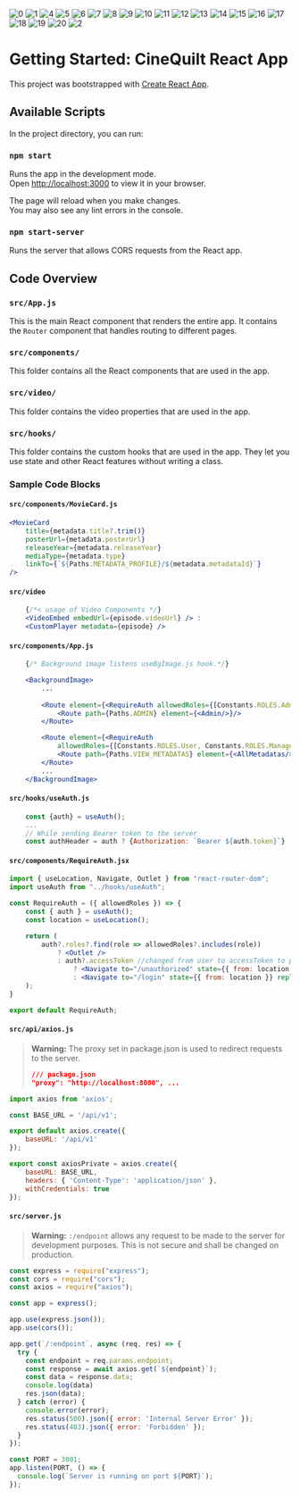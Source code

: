 ![
0
](<ss/Screenshot 2023-12-31 at 5.59.46 PM.png>)
![
1
](<ss/Screenshot 2023-12-31 at 6.04.16 PM.png>)  ![
4
](<ss/Screenshot 2024-01-02 at 11.03.43 PM.png>) ![
5
](<ss/Screenshot 2024-01-02 at 11.04.41 PM.png>) ![
6
](<ss/Screenshot 2024-01-02 at 11.05.04 PM.png>) ![
7
](<ss/Screenshot 2024-01-02 at 11.05.58 PM.png>) ![
8
](<ss/Screenshot 2024-01-02 at 11.07.08 PM.png>) ![
9
](<ss/Screenshot 2024-01-02 at 11.08.28 PM.png>)
![
10
](<ss/Screenshot 2024-01-02 at 11.09.00 PM.png>) ![
11
](<ss/Screenshot 2024-01-02 at 11.09.12 PM.png>) ![
12
](<ss/Screenshot 2024-01-02 at 11.09.21 PM.png>) ![
13
](<ss/Screenshot 2024-01-02 at 11.11.29 PM.png>) ![
14
](<ss/Screenshot 2024-01-02 at 11.14.20 PM.png>) ![
15
](<ss/Screenshot 2024-01-02 at 11.22.27 PM.png>) ![
16
](<ss/Screenshot 2024-01-02 at 11.24.10 PM.png>) ![
17
](<ss/Screenshot 2024-01-02 at 11.33.40 PM.png>) ![
18
](<ss/Screenshot 2024-01-02 at 11.33.53 PM.png>) ![
19
](<ss/Screenshot 2024-01-02 at 11.34.06 PM.png>) ![
20
](<CleanShot 2024-01-03 at 4 .37.03@2x-1.png>)  ![
2
](<ss/Screenshot 2023-12-31 at 6.27.41 PM.png>)


# Getting Started: CineQuilt React App

This project was bootstrapped with [Create React App](https://github.com/facebook/create-react-app).

## Available Scripts

In the project directory, you can run:

### `npm start`

Runs the app in the development mode.\
Open [http://localhost:3000](http://localhost:3000) to view it in your browser.

The page will reload when you make changes.\
You may also see any lint errors in the console.

### `npm start-server`

Runs the server that allows CORS requests from the React app.

## Code Overview

### `src/App.js`

This is the main React component that renders the entire app. It contains the `Router` component that handles routing to different pages.

### `src/components/`

This folder contains all the React components that are used in the app.

### `src/video/`

This folder contains the video properties that are used in the app.

### `src/hooks/`

This folder contains the custom hooks that are used in the app. 
They let you use state and other React features without writing a class.


### Sample Code Blocks


#### `src/components/MovieCard.js`
``` jsx
<MovieCard
    title={metadata.title?.trim()}
    posterUrl={metadata.posterUrl}
    releaseYear={metadata.releaseYear}
    mediaType={metadata.type}
    linkTo={`${Paths.METADATA_PROFILE}/${metadata.metadataId}`}
/>
```

#### `src/video`
``` jsx
    {/*< usage of Video Components */}
    <VideoEmbed embedUrl={episode.videoUrl} /> :
    <CustomPlayer metadata={episode} />
```

#### `src/components/App.js`
``` jsx
    {/* Background image listens useBgImage.js hook.*/}

    <BackgroundImage> 
        ...
        
        <Route element={<RequireAuth allowedRoles={[Constants.ROLES.Admin]}/>}>
            <Route path={Paths.ADMIN} element={<Admin/>}/>
        </Route>

        <Route element={<RequireAuth
            allowedRoles={[Constants.ROLES.User, Constants.ROLES.Manager, Constants.ROLES.Admin]}/>}>
            <Route path={Paths.VIEW_METADATAS} element={<AllMetadatas/>}/>
        </Route>
        ...
    </BackgroundImage>
```

#### `src/hooks/useAuth.js`
``` jsx
    const {auth} = useAuth();
    ...
    // While sending Bearer token to the server
    const authHeader = auth ? {Authorization: `Bearer ${auth.token}`} : {};
```

#### `src/components/RequireAuth.jsx`
``` jsx
import { useLocation, Navigate, Outlet } from "react-router-dom";
import useAuth from "../hooks/useAuth";

const RequireAuth = ({ allowedRoles }) => {
    const { auth } = useAuth();
    const location = useLocation();

    return (
        auth?.roles?.find(role => allowedRoles?.includes(role))
            ? <Outlet />
            : auth?.accessToken //changed from user to accessToken to persist login after refresh
                ? <Navigate to="/unauthorized" state={{ from: location }} replace />
                : <Navigate to="/login" state={{ from: location }} replace />
    );
}

export default RequireAuth;
```


#### `src/api/axios.js`
> **Warning:** The proxy set in package.json is used to redirect requests to the server.
> ``` json
>/// package.json     
>"proxy": "http://localhost:8080", ...
> ```

``` jsx
import axios from 'axios';

const BASE_URL = '/api/v1';

export default axios.create({
    baseURL: '/api/v1'
});

export const axiosPrivate = axios.create({
    baseURL: BASE_URL,
    headers: { 'Content-Type': 'application/json' },
    withCredentials: true
});
```


#### `src/server.js`
> **Warning:**  `:/endpoint` allows any request to be made to the server for development purposes. This is not secure and shall be changed on production. 
``` jsx
const express = require("express");
const cors = require("cors");
const axios = require("axios");

const app = express();

app.use(express.json());
app.use(cors());

app.get(`/:endpoint`, async (req, res) => {
  try {
    const endpoint = req.params.endpoint;
    const response = await axios.get(`${endpoint}`);
    const data = response.data;
    console.log(data)
    res.json(data);
  } catch (error) {
    console.error(error);
    res.status(500).json({ error: 'Internal Server Error' });
    res.status(403).json({ error: 'Forbidden' });
  }
});

const PORT = 3001;
app.listen(PORT, () => {
  console.log(`Server is running on port ${PORT}`);
});
```